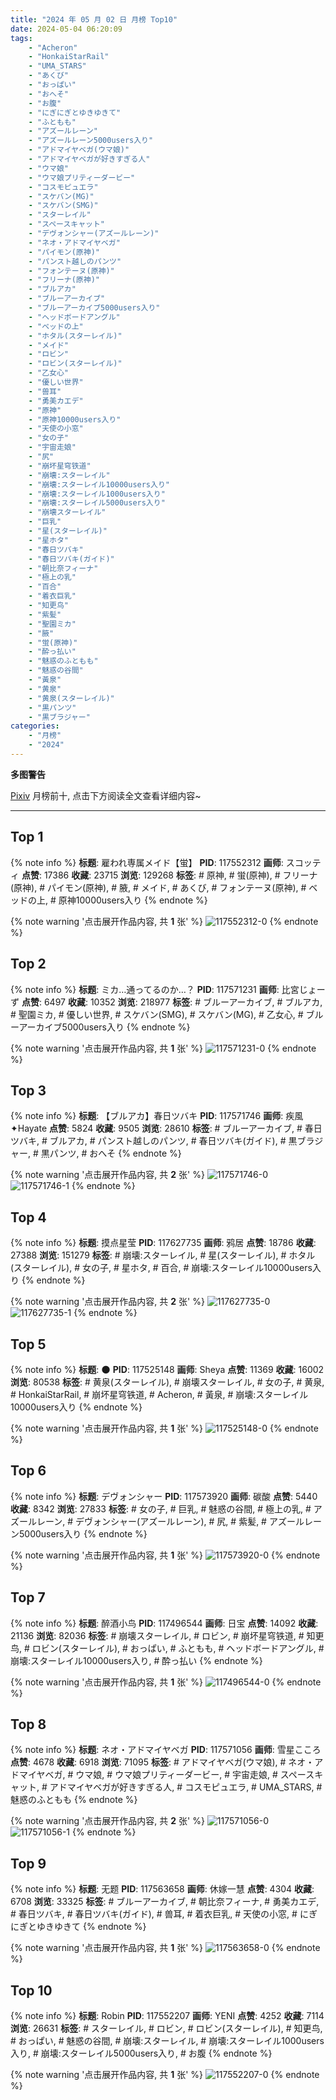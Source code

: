 ```yaml
---
title: "2024 年 05 月 02 日 月榜 Top10"
date: 2024-05-04 06:20:09
tags:
    - "Acheron"
    - "HonkaiStarRail"
    - "UMA_STARS"
    - "あくび"
    - "おっぱい"
    - "おへそ"
    - "お腹"
    - "にぎにぎとゆきゆきて"
    - "ふともも"
    - "アズールレーン"
    - "アズールレーン5000users入り"
    - "アドマイヤベガ(ウマ娘)"
    - "アドマイヤベガが好きすぎる人"
    - "ウマ娘"
    - "ウマ娘プリティーダービー"
    - "コスモピュエラ"
    - "スケバン(MG)"
    - "スケバン(SMG)"
    - "スターレイル"
    - "スペースキャット"
    - "デヴォンシャー(アズールレーン)"
    - "ネオ・アドマイヤベガ"
    - "パイモン(原神)"
    - "パンスト越しのパンツ"
    - "フォンテーヌ(原神)"
    - "フリーナ(原神)"
    - "ブルアカ"
    - "ブルーアーカイブ"
    - "ブルーアーカイブ5000users入り"
    - "ヘッドボードアングル"
    - "ベッドの上"
    - "ホタル(スターレイル)"
    - "メイド"
    - "ロビン"
    - "ロビン(スターレイル)"
    - "乙女心"
    - "優しい世界"
    - "兽耳"
    - "勇美カエデ"
    - "原神"
    - "原神10000users入り"
    - "天使の小窓"
    - "女の子"
    - "宇宙走娘"
    - "尻"
    - "崩坏星穹铁道"
    - "崩壊:スターレイル"
    - "崩壊:スターレイル10000users入り"
    - "崩壊:スターレイル1000users入り"
    - "崩壊:スターレイル5000users入り"
    - "崩壊スターレイル"
    - "巨乳"
    - "星(スターレイル)"
    - "星ホタ"
    - "春日ツバキ"
    - "春日ツバキ(ガイド)"
    - "朝比奈フィーナ"
    - "極上の乳"
    - "百合"
    - "着衣巨乳"
    - "知更鸟"
    - "紫髪"
    - "聖園ミカ"
    - "腋"
    - "蛍(原神)"
    - "酔っ払い"
    - "魅惑のふともも"
    - "魅惑の谷間"
    - "黃泉"
    - "黄泉"
    - "黄泉(スターレイル)"
    - "黒パンツ"
    - "黒ブラジャー"
categories:
    - "月榜"
    - "2024"
---
```


<i class="fa fa-triangle-exclamation"></i>**多图警告**<i class="fa fa-triangle-exclamation"></i>

[Pixiv](https://www.pixiv.net/) 月榜前十, 点击下方阅读全文查看详细内容~

<!-- more -->

---

## Top 1

{% note info %}
**标题**: 雇われ専属メイド【蛍】
**PID**: 117552312 **画师**: スコッティ
**点赞**: 17386 **收藏**: 23715 **浏览**: 129268
**标签**: # 原神, # 蛍(原神), # フリーナ(原神), # パイモン(原神), # 腋, # メイド, # あくび, # フォンテーヌ(原神), # ベッドの上, # 原神10000users入り
{% endnote %}

{% note warning '点击展开作品内容, 共 **1** 张' %}
![117552312-0](https://i.pixiv.re/img-original/img/2024/04/05/00/00/20/117552312_p0.jpg)
{% endnote %}

## Top 2

{% note info %}
**标题**: ミカ…通ってるのか…？
**PID**: 117571231 **画师**: 比宮じょーず
**点赞**: 6497 **收藏**: 10352 **浏览**: 218977
**标签**: # ブルーアーカイブ, # ブルアカ, # 聖園ミカ, # 優しい世界, # スケバン(SMG), # スケバン(MG), # 乙女心, # ブルーアーカイブ5000users入り
{% endnote %}

{% note warning '点击展开作品内容, 共 **1** 张' %}
![117571231-0](https://i.pixiv.re/img-original/img/2024/04/05/19/00/05/117571231_p0.png)
{% endnote %}

## Top 3

{% note info %}
**标题**: 【ブルアカ】春日ツバキ
**PID**: 117571746 **画师**: 疾風✦Hayate
**点赞**: 5824 **收藏**: 9505 **浏览**: 28610
**标签**: # ブルーアーカイブ, # 春日ツバキ, # ブルアカ, # パンスト越しのパンツ, # 春日ツバキ(ガイド), # 黒ブラジャー, # 黒パンツ, # おへそ
{% endnote %}

{% note warning '点击展开作品内容, 共 **2** 张' %}
![117571746-0](https://i.pixiv.re/img-original/img/2024/04/05/19/15/36/117571746_p0.jpg)
![117571746-1](https://i.pixiv.re/img-original/img/2024/04/05/19/15/36/117571746_p1.jpg)
{% endnote %}

## Top 4

{% note info %}
**标题**: 摸点星莹
**PID**: 117627735 **画师**: 鸦居
**点赞**: 18786 **收藏**: 27388 **浏览**: 151279
**标签**: # 崩壊:スターレイル, # 星(スターレイル), # ホタル(スターレイル), # 女の子, # 星ホタ, # 百合, # 崩壊:スターレイル10000users入り
{% endnote %}

{% note warning '点击展开作品内容, 共 **2** 张' %}
![117627735-0](https://i.pixiv.re/img-original/img/2024/04/07/14/16/35/117627735_p0.jpg)
![117627735-1](https://i.pixiv.re/img-original/img/2024/04/07/14/16/35/117627735_p1.jpg)
{% endnote %}

## Top 5

{% note info %}
**标题**: 🌑
**PID**: 117525148 **画师**: Sheya
**点赞**: 11369 **收藏**: 16002 **浏览**: 80538
**标签**: # 黄泉(スターレイル), # 崩壊スターレイル, # 女の子, # 黄泉, # HonkaiStarRail, # 崩坏星穹铁道, # Acheron, # 黃泉, # 崩壊:スターレイル10000users入り
{% endnote %}

{% note warning '点击展开作品内容, 共 **1** 张' %}
![117525148-0](https://i.pixiv.re/img-original/img/2024/04/04/00/41/04/117525148_p0.jpg)
{% endnote %}

## Top 6

{% note info %}
**标题**: デヴォンシャー
**PID**: 117573920 **画师**: 碳酸
**点赞**: 5440 **收藏**: 8342 **浏览**: 27833
**标签**: # 女の子, # 巨乳, # 魅惑の谷間, # 極上の乳, # アズールレーン, # デヴォンシャー(アズールレーン), # 尻, # 紫髪, # アズールレーン5000users入り
{% endnote %}

{% note warning '点击展开作品内容, 共 **1** 张' %}
![117573920-0](https://i.pixiv.re/img-original/img/2024/04/05/20/28/42/117573920_p0.jpg)
{% endnote %}

## Top 7

{% note info %}
**标题**: 醉酒小鸟
**PID**: 117496544 **画师**: 日宝
**点赞**: 14092 **收藏**: 21136 **浏览**: 82036
**标签**: # 崩壊スターレイル, # ロビン, # 崩坏星穹铁道, # 知更鸟, # ロビン(スターレイル), # おっぱい, # ふともも, # ヘッドボードアングル, # 崩壊:スターレイル10000users入り, # 酔っ払い
{% endnote %}

{% note warning '点击展开作品内容, 共 **1** 张' %}
![117496544-0](https://i.pixiv.re/img-original/img/2024/04/03/00/41/21/117496544_p0.jpg)
{% endnote %}

## Top 8

{% note info %}
**标题**: ネオ・アドマイヤベガ
**PID**: 117571056 **画师**: 雪星こころ
**点赞**: 4678 **收藏**: 6918 **浏览**: 71095
**标签**: # アドマイヤベガ(ウマ娘), # ネオ・アドマイヤベガ, # ウマ娘, # ウマ娘プリティーダービー, # 宇宙走娘, # スペースキャット, # アドマイヤベガが好きすぎる人, # コスモピュエラ, # UMA_STARS, # 魅惑のふともも
{% endnote %}

{% note warning '点击展开作品内容, 共 **2** 张' %}
![117571056-0](https://i.pixiv.re/img-original/img/2024/04/05/18/53/34/117571056_p0.png)
![117571056-1](https://i.pixiv.re/img-original/img/2024/04/05/18/53/34/117571056_p1.png)
{% endnote %}

## Top 9

{% note info %}
**标题**: 无题
**PID**: 117563658 **画师**: 休嫁一慧
**点赞**: 4304 **收藏**: 6708 **浏览**: 33325
**标签**: # ブルーアーカイブ, # 朝比奈フィーナ, # 勇美カエデ, # 春日ツバキ, # 春日ツバキ(ガイド), # 兽耳, # 着衣巨乳, # 天使の小窓, # にぎにぎとゆきゆきて
{% endnote %}

{% note warning '点击展开作品内容, 共 **1** 张' %}
![117563658-0](https://i.pixiv.re/img-original/img/2024/04/05/12/14/19/117563658_p0.png)
{% endnote %}

## Top 10

{% note info %}
**标题**: Robin
**PID**: 117552207 **画师**: YENI
**点赞**: 4252 **收藏**: 7114 **浏览**: 26631
**标签**: # スターレイル, # ロビン, # ロビン(スターレイル), # 知更鸟, # おっぱい, # 魅惑の谷間, # 崩壊:スターレイル, # 崩壊:スターレイル1000users入り, # 崩壊:スターレイル5000users入り, # お腹
{% endnote %}

{% note warning '点击展开作品内容, 共 **1** 张' %}
![117552207-0](https://i.pixiv.re/img-original/img/2024/04/05/00/00/04/117552207_p0.jpg)
{% endnote %}
